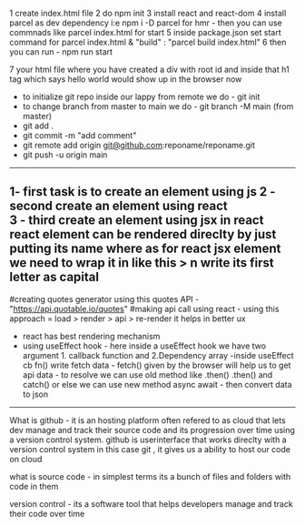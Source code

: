 1 create index.html file
2 do npm init 
3  install react and react-dom 
4 install parcel as dev dependency i:e npm i -D parcel for hmr - then you can use commnads like parcel index.html for start
5 inside package.json set start command for parcel index.html & "build" : "parcel build index.html"
6 then you can run -  npm run start

7 your html file where you have created a div with root id and inside that h1 tag which says hello world would show up in the browser now 

- to initialize git repo inside our lappy from remote we do - git init
- to change branch from master to main we do - git branch -M main (from master)
- git add .
- git commit -m "add comment"
- git remote add origin git@github.com:reponame/reponame.git
- git push -u origin main 
-----------------------------------------------------------------------
1- first task is to create an element using js
2 - second create an element using react    
3 - third create an element using jsx in react
    react element can be rendered direclty by just putting its name 
    where as for react jsx element we need to wrap it in like this > <Heading/> n write its first letter as capital 
------------------------------------------------------------------------------------------------------------------------

#creating quotes generator using this quotes API - "https://api.quotable.io/quotes"
#making api call using react - using this approach = load > render > api > re-render it helps in better ux 
- react has best rendering mechanism
- using useEffect hook 
        - here inside a useEffect hook we have two argument 1. callback function and 2.Dependency array 
        -inside useEffect cb fn() write fetch data 
        - fetch() given by the browser will help us to get api data 
        - to resolve we can use old method like  .then() .then() and catch() or else we can use new method async await
        - then convert data to json
-------------------------------------------------------------------------------------------------------------------------

What is github - it is an hosting platform often refered to as cloud that lets dev manage
and track their source code and its progression over time using a version control system.
github is userinterface that works direclty with a version control system in this case git , it
gives us a ability to host our code on cloud 

what is source code - in simplest terms its a bunch of files and folders with code in them

version control - its a software tool that helps developers manage and track their code over 
time







